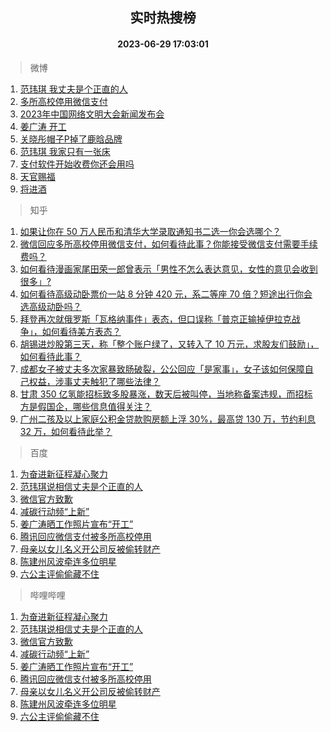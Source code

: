 <div align="center"><h2>实时热搜榜</h2><h4>2023-06-29 17:03:01</h4></div>

> 微博  

1. [范玮琪 我丈夫是个正直的人](https://s.weibo.com/weibo?q=%E8%8C%83%E7%8E%AE%E7%90%AA%20%E6%88%91%E4%B8%88%E5%A4%AB%E6%98%AF%E4%B8%AA%E6%AD%A3%E7%9B%B4%E7%9A%84%E4%BA%BA&t=31&band_rank=1&Refer=top)<br />
2. [多所高校停用微信支付](https://s.weibo.com/weibo?q=%23%E5%A4%9A%E6%89%80%E9%AB%98%E6%A0%A1%E5%81%9C%E7%94%A8%E5%BE%AE%E4%BF%A1%E6%94%AF%E4%BB%98%23&t=31&band_rank=2&Refer=top)<br />
3. [2023年中国网络文明大会新闻发布会](https://s.weibo.com/weibo?q=%232023%E5%B9%B4%E4%B8%AD%E5%9B%BD%E7%BD%91%E7%BB%9C%E6%96%87%E6%98%8E%E5%A4%A7%E4%BC%9A%E6%96%B0%E9%97%BB%E5%8F%91%E5%B8%83%E4%BC%9A%23&t=31&band_rank=3&Refer=top)<br />
4. [姜广涛 开工](https://s.weibo.com/weibo?q=%E5%A7%9C%E5%B9%BF%E6%B6%9B%20%E5%BC%80%E5%B7%A5&t=31&band_rank=4&Refer=top)<br />
5. [关晓彤帽子P掉了鹿晗品牌](https://s.weibo.com/weibo?q=%23%E5%85%B3%E6%99%93%E5%BD%A4%E5%B8%BD%E5%AD%90P%E6%8E%89%E4%BA%86%E9%B9%BF%E6%99%97%E5%93%81%E7%89%8C%23&t=31&band_rank=5&Refer=top)<br />
6. [范玮琪 我家只有一张床](https://s.weibo.com/weibo?q=%E8%8C%83%E7%8E%AE%E7%90%AA%20%E6%88%91%E5%AE%B6%E5%8F%AA%E6%9C%89%E4%B8%80%E5%BC%A0%E5%BA%8A&t=31&band_rank=6&Refer=top)<br />
7. [支付软件开始收费你还会用吗](https://s.weibo.com/weibo?q=%23%E6%94%AF%E4%BB%98%E8%BD%AF%E4%BB%B6%E5%BC%80%E5%A7%8B%E6%94%B6%E8%B4%B9%E4%BD%A0%E8%BF%98%E4%BC%9A%E7%94%A8%E5%90%97%23&t=31&band_rank=7&Refer=top)<br />
8. [天官赐福](https://s.weibo.com/weibo?q=%E5%A4%A9%E5%AE%98%E8%B5%90%E7%A6%8F&t=31&band_rank=8&Refer=top)<br />
9. [将进酒](https://s.weibo.com/weibo?q=%E5%B0%86%E8%BF%9B%E9%85%92&t=31&band_rank=9&Refer=top)<br />

> 知乎  

1. [如果让你在 50 万人民币和清华大学录取通知书二选一你会选哪个？](https://www.zhihu.com/question/607748095)<br />
2. [微信回应多所高校停用微信支付，如何看待此事？你能接受微信支付需要手续费吗？](https://www.zhihu.com/question/609374806)<br />
3. [如何看待漫画家尾田荣一郎曾表示「男性不怎么表达意见，女性的意见会收到很多」?](https://www.zhihu.com/question/607642085)<br />
4. [如何看待高级动卧票价一站 8 分钟 420 元，系二等座 70 倍？短途出行你会选高级动卧吗？](https://www.zhihu.com/question/609342725)<br />
5. [拜登再次就俄罗斯「瓦格纳事件」表态，但口误称「普京正输掉伊拉克战争」，如何看待美方表态？](https://www.zhihu.com/question/609352184)<br />
6. [胡锡进炒股第三天，称「整个账户绿了，又转入了 10 万元，求股友们鼓励」，如何看待此事？](https://www.zhihu.com/question/609352970)<br />
7. [成都女子被丈夫多次家暴致肠破裂，公公回应「是家事」，女子该如何保障自己权益，涉事丈夫触犯了哪些法律？](https://www.zhihu.com/question/608734635)<br />
8. [甘肃 350 亿氢能招标致多股暴涨，数天后被叫停，当地称备案违规，而招标方是假国企，哪些信息值得关注？](https://www.zhihu.com/question/609164890)<br />
9. [广州二孩及以上家庭公积金贷款购房额上浮 30%，最高贷 130 万，节约利息 32 万，如何看待此举？](https://www.zhihu.com/question/609178796)<br />

> 百度  

1. [为奋进新征程凝心聚力](https://www.baidu.com/s?wd=%E4%B8%BA%E5%A5%8B%E8%BF%9B%E6%96%B0%E5%BE%81%E7%A8%8B%E5%87%9D%E5%BF%83%E8%81%9A%E5%8A%9B&sa=fyb_news&rsv_dl=fyb_news)<br />
2. [范玮琪说相信丈夫是个正直的人](https://www.baidu.com/s?wd=%E8%8C%83%E7%8E%AE%E7%90%AA%E8%AF%B4%E7%9B%B8%E4%BF%A1%E4%B8%88%E5%A4%AB%E6%98%AF%E4%B8%AA%E6%AD%A3%E7%9B%B4%E7%9A%84%E4%BA%BA&sa=fyb_news&rsv_dl=fyb_news)<br />
3. [微信官方致歉](https://www.baidu.com/s?wd=%E5%BE%AE%E4%BF%A1%E5%AE%98%E6%96%B9%E8%87%B4%E6%AD%89&sa=fyb_news&rsv_dl=fyb_news)<br />
4. [减碳行动频“上新”](https://www.baidu.com/s?wd=%E5%87%8F%E7%A2%B3%E8%A1%8C%E5%8A%A8%E9%A2%91%E2%80%9C%E4%B8%8A%E6%96%B0%E2%80%9D&sa=fyb_news&rsv_dl=fyb_news)<br />
5. [姜广涛晒工作照片宣布“开工”](https://www.baidu.com/s?wd=%E5%A7%9C%E5%B9%BF%E6%B6%9B%E6%99%92%E5%B7%A5%E4%BD%9C%E7%85%A7%E7%89%87%E5%AE%A3%E5%B8%83%E2%80%9C%E5%BC%80%E5%B7%A5%E2%80%9D&sa=fyb_news&rsv_dl=fyb_news)<br />
6. [腾讯回应微信支付被多所高校停用](https://www.baidu.com/s?wd=%E8%85%BE%E8%AE%AF%E5%9B%9E%E5%BA%94%E5%BE%AE%E4%BF%A1%E6%94%AF%E4%BB%98%E8%A2%AB%E5%A4%9A%E6%89%80%E9%AB%98%E6%A0%A1%E5%81%9C%E7%94%A8&sa=fyb_news&rsv_dl=fyb_news)<br />
7. [母亲以女儿名义开公司反被偷转财产](https://www.baidu.com/s?wd=%E6%AF%8D%E4%BA%B2%E4%BB%A5%E5%A5%B3%E5%84%BF%E5%90%8D%E4%B9%89%E5%BC%80%E5%85%AC%E5%8F%B8%E5%8F%8D%E8%A2%AB%E5%81%B7%E8%BD%AC%E8%B4%A2%E4%BA%A7&sa=fyb_news&rsv_dl=fyb_news)<br />
8. [陈建州风波牵连多位明星](https://www.baidu.com/s?wd=%E9%99%88%E5%BB%BA%E5%B7%9E%E9%A3%8E%E6%B3%A2%E7%89%B5%E8%BF%9E%E5%A4%9A%E4%BD%8D%E6%98%8E%E6%98%9F&sa=fyb_news&rsv_dl=fyb_news)<br />
9. [六公主评偷偷藏不住](https://www.baidu.com/s?wd=%E5%85%AD%E5%85%AC%E4%B8%BB%E8%AF%84%E5%81%B7%E5%81%B7%E8%97%8F%E4%B8%8D%E4%BD%8F&sa=fyb_news&rsv_dl=fyb_news)<br />

> 哔哩哔哩  

1. [为奋进新征程凝心聚力](https://www.baidu.com/s?wd=%E4%B8%BA%E5%A5%8B%E8%BF%9B%E6%96%B0%E5%BE%81%E7%A8%8B%E5%87%9D%E5%BF%83%E8%81%9A%E5%8A%9B&sa=fyb_news&rsv_dl=fyb_news)<br />
2. [范玮琪说相信丈夫是个正直的人](https://www.baidu.com/s?wd=%E8%8C%83%E7%8E%AE%E7%90%AA%E8%AF%B4%E7%9B%B8%E4%BF%A1%E4%B8%88%E5%A4%AB%E6%98%AF%E4%B8%AA%E6%AD%A3%E7%9B%B4%E7%9A%84%E4%BA%BA&sa=fyb_news&rsv_dl=fyb_news)<br />
3. [微信官方致歉](https://www.baidu.com/s?wd=%E5%BE%AE%E4%BF%A1%E5%AE%98%E6%96%B9%E8%87%B4%E6%AD%89&sa=fyb_news&rsv_dl=fyb_news)<br />
4. [减碳行动频“上新”](https://www.baidu.com/s?wd=%E5%87%8F%E7%A2%B3%E8%A1%8C%E5%8A%A8%E9%A2%91%E2%80%9C%E4%B8%8A%E6%96%B0%E2%80%9D&sa=fyb_news&rsv_dl=fyb_news)<br />
5. [姜广涛晒工作照片宣布“开工”](https://www.baidu.com/s?wd=%E5%A7%9C%E5%B9%BF%E6%B6%9B%E6%99%92%E5%B7%A5%E4%BD%9C%E7%85%A7%E7%89%87%E5%AE%A3%E5%B8%83%E2%80%9C%E5%BC%80%E5%B7%A5%E2%80%9D&sa=fyb_news&rsv_dl=fyb_news)<br />
6. [腾讯回应微信支付被多所高校停用](https://www.baidu.com/s?wd=%E8%85%BE%E8%AE%AF%E5%9B%9E%E5%BA%94%E5%BE%AE%E4%BF%A1%E6%94%AF%E4%BB%98%E8%A2%AB%E5%A4%9A%E6%89%80%E9%AB%98%E6%A0%A1%E5%81%9C%E7%94%A8&sa=fyb_news&rsv_dl=fyb_news)<br />
7. [母亲以女儿名义开公司反被偷转财产](https://www.baidu.com/s?wd=%E6%AF%8D%E4%BA%B2%E4%BB%A5%E5%A5%B3%E5%84%BF%E5%90%8D%E4%B9%89%E5%BC%80%E5%85%AC%E5%8F%B8%E5%8F%8D%E8%A2%AB%E5%81%B7%E8%BD%AC%E8%B4%A2%E4%BA%A7&sa=fyb_news&rsv_dl=fyb_news)<br />
8. [陈建州风波牵连多位明星](https://www.baidu.com/s?wd=%E9%99%88%E5%BB%BA%E5%B7%9E%E9%A3%8E%E6%B3%A2%E7%89%B5%E8%BF%9E%E5%A4%9A%E4%BD%8D%E6%98%8E%E6%98%9F&sa=fyb_news&rsv_dl=fyb_news)<br />
9. [六公主评偷偷藏不住](https://www.baidu.com/s?wd=%E5%85%AD%E5%85%AC%E4%B8%BB%E8%AF%84%E5%81%B7%E5%81%B7%E8%97%8F%E4%B8%8D%E4%BD%8F&sa=fyb_news&rsv_dl=fyb_news)<br />
